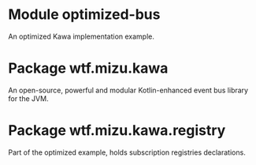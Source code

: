# Module optimized-bus

An optimized Kawa implementation example.


# Package wtf.mizu.kawa

An open-source, powerful and modular Kotlin-enhanced event bus library for the JVM.


# Package wtf.mizu.kawa.registry

Part of the optimized example, holds subscription registries declarations.
